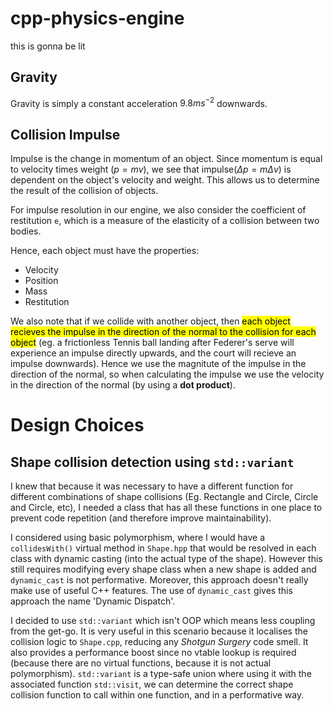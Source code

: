 # cpp-physics-engine
this is gonna be lit

## Gravity

Gravity is simply a constant acceleration $9.8 ms^{-2}$ downwards. 

## Collision Impulse

Impulse is the change in momentum of an object. Since momentum is equal to velocity times weight ($p = mv$), we see that impulse($\Delta p = m \Delta v$) is dependent on the object's velocity and weight. This allows us to determine the result of the collision of objects.

For impulse resolution in our engine, we also consider the coefficient of restitution `e`, which is a measure of the elasticity of a collision between two bodies.

Hence, each object must have the properties:
- Velocity
- Position
- Mass
- Restitution

We also note that if we collide with another object, then <mark>each object recieves the impulse in the direction of the normal to the collision for each object</mark> (eg. a frictionless Tennis ball landing after Federer's serve will experience an impulse directly upwards, and the court will recieve an impulse downwards). Hence we use the magnitute of the impulse in the direction of the normal, so when calculating the impulse we use the velocity in the direction of the normal (by using a **dot product**).

# Design Choices

## Shape collision detection using `std::variant`

I knew that because it was necessary to have a different function for different combinations of shape collisions (Eg. Rectangle and Circle, Circle and Circle, etc), I needed a class that has all these functions in one place to prevent code repetition (and therefore improve maintainability).

I considered using basic polymorphism, where I would have a `collidesWith()` virtual method in `Shape.hpp` that would be resolved in each class with dynamic casting (into the actual type of the shape). However this still requires modifying every shape class when a new shape is added and `dynamic_cast` is not performative. Moreover, this approach doesn't really make use of useful C++ features. The use of `dynamic_cast` gives this approach the name 'Dynamic Dispatch'.

I decided to use `std::variant` which isn't OOP which means less coupling from the get-go. It is very useful in this scenario because it localises the collision logic to `Shape.cpp`, reducing any *Shotgun Surgery* code smell. It also provides a performance boost since no vtable lookup is required (because there are no virtual functions, because it is not actual polymorphism). `std::variant` is a type-safe union where using it with the associated function `std::visit`, we can determine the correct shape collision function to call within one function, and in a performative way.